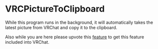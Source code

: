 # VRCPictureToClipboard

While this program runs in the background, it will automatically takes the latest picture from VRChat and copy it to the clipboard.

Also while you are here please upvote this [feature](https://feedback.vrchat.com/feature-requests/p/picture-to-clipboard) to get this feature included into VRChat.

 
